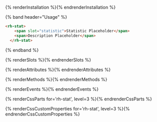 {% renderInstallation %}{% endrenderInstallation %}

{% band header="Usage" %}
```html
<rh-stat>
    <span slot="statistic">Statistic Placeholder</span>
    <span>Description Placeholder</span>
  </rh-stat>
```
{% endband %}

{% renderSlots %}{% endrenderSlots %}

{% renderAttributes %}{% endrenderAttributes %}

{% renderMethods %}{% endrenderMethods %}

{% renderEvents %}{% endrenderEvents %}

{% renderCssParts for='rh-stat', level=3 %}{% endrenderCssParts %}

{% renderCssCustomProperties for='rh-stat', level=3 %}{% endrenderCssCustomProperties %}
